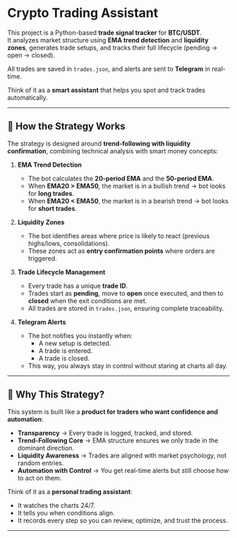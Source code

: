# Crypto Trading Assistant  

This project is a Python-based **trade signal tracker** for **BTC/USDT**.  
It analyzes market structure using **EMA trend detection** and **liquidity zones**, generates trade setups, and tracks their full lifecycle (pending → open → closed).  

All trades are saved in `trades.json`, and alerts are sent to **Telegram** in real-time.  

Think of it as a **smart assistant** that helps you spot and track trades automatically.  

---

## 🚀 How the Strategy Works  

The strategy is designed around **trend-following with liquidity confirmation**, combining technical analysis with smart money concepts:  

1. **EMA Trend Detection**  
   - The bot calculates the **20-period EMA** and the **50-period EMA**.  
   - When **EMA20 > EMA50**, the market is in a bullish trend → bot looks for **long trades**.  
   - When **EMA20 < EMA50**, the market is in a bearish trend → bot looks for **short trades**.  

2. **Liquidity Zones**  
   - The bot identifies areas where price is likely to react (previous highs/lows, consolidations).  
   - These zones act as **entry confirmation points** where orders are triggered.  

3. **Trade Lifecycle Management**  
   - Every trade has a unique **trade ID**.  
   - Trades start as **pending**, move to **open** once executed, and then to **closed** when the exit conditions are met.  
   - All trades are stored in `trades.json`, ensuring complete traceability.  

4. **Telegram Alerts**  
   - The bot notifies you instantly when:  
     - A new setup is detected.  
     - A trade is entered.  
     - A trade is closed.  
   - This way, you always stay in control without staring at charts all day.  

---

## 🎯 Why This Strategy?  

This system is built like a **product for traders who want confidence and automation**:  

- **Transparency** → Every trade is logged, tracked, and stored.  
- **Trend-Following Core** → EMA structure ensures we only trade in the dominant direction.  
- **Liquidity Awareness** → Trades are aligned with market psychology, not random entries.  
- **Automation with Control** → You get real-time alerts but still choose how to act on them.  

Think of it as a **personal trading assistant**:  
- It watches the charts 24/7.  
- It tells you when conditions align.  
- It records every step so you can review, optimize, and trust the process.  

---
